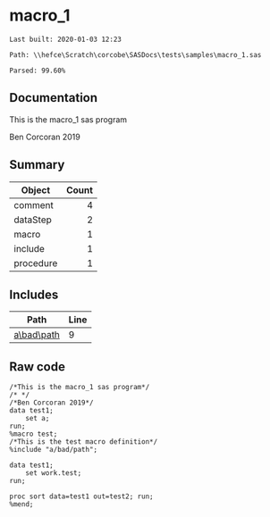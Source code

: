 # macro_1
`Last built: 2020-01-03 12:23`

`Path: \\hefce\Scratch\corcobe\SASDocs\tests\samples\macro_1.sas`

`Parsed: 99.60%`

## Documentation

This is the macro_1 sas program
 
Ben Corcoran 2019

## Summary 

| Object | Count | 
| --- | ---: | 
| comment | 4 |
| dataStep | 2 |
| macro | 1 |
| include | 1 |
| procedure | 1 |





## Includes
| Path | Line | 
| --- | --- | 
| [a\bad\path]() | 9 | 



## Raw code 

```sas
/*This is the macro_1 sas program*/
/* */
/*Ben Corcoran 2019*/
data test1;
    set a;
run;
%macro test;
/*This is the test macro definition*/
%include "a/bad/path";

data test1;
    set work.test;
run;

proc sort data=test1 out=test2; run;
%mend; 

```